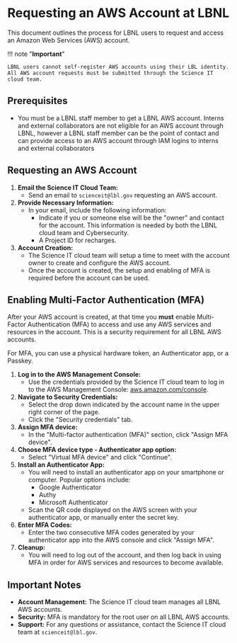 # Requesting an AWS Account at LBNL

This document outlines the process for LBNL users to request and access an Amazon Web Services (AWS) account.

!!! note "**Important**"

    LBNL users cannot self-register AWS accounts using their LBL identity. All AWS account requests must be submitted through the Science IT cloud team.

## Prerequisites
* You must be a LBNL staff member to get a LBNL AWS account.  Interns and external collaborators are not eligible for an AWS account through LBNL, however a LBNL staff member can be the point of contact and can provide access to an AWS account through IAM logins to interns and external collaborators

## Requesting an AWS Account

1.  **Email the Science IT Cloud Team:**
    * Send an email to `scienceit@lbl.gov` requesting an AWS account.
2.  **Provide Necessary Information:**
    * In your email, include the following information:
        * Indicate if you or someone else will be the "owner" and contact for the account.  This information is needed by both the LBNL cloud team and Cybersecurity.
        * A Project ID for recharges.
3.  **Account Creation:**
    * The Science IT cloud team will setup a time to meet with the account owner to create and configure the AWS account.  
    * Once the account is created, the setup and enabling of MFA is required before the account can be used.

## Enabling Multi-Factor Authentication (MFA)

After your AWS account is created, at that time you **must** enable Multi-Factor Authentication (MFA) to access and use any AWS services and resources in the account. This is a security requirement for all LBNL AWS accounts.

For MFA, you can use a physical hardware token, an Authenticator app, or a Passkey.

1.  **Log in to the AWS Management Console:**
    * Use the credentials provided by the Science IT cloud team to log in to the AWS Management Console: [aws.amazon.com/console](https://aws.amazon.com/console).
2.  **Navigate to Security Credentials:**
    * Select the drop down indicated by the account name in the upper right corner of the page.
    * Click the "Security credentials" tab.
5.  **Assign MFA device:**
    * In the "Multi-factor authentication (MFA)" section, click "Assign MFA device".
6.  **Choose MFA device type - Authenticator app option:**
    * Select "Virtual MFA device" and click "Continue".
7.  **Install an Authenticator App:**
    * You will need to install an authenticator app on your smartphone or computer. Popular options include:
        * Google Authenticator
        * Authy
        * Microsoft Authenticator
    * Scan the QR code displayed on the AWS screen with your authenticator app, or manually enter the secret key.
8.  **Enter MFA Codes:**
    * Enter the two consecutive MFA codes generated by your authenticator app into the AWS console and click "Assign MFA".
9.  **Cleanup:**
    * You will need to log out of the account, and then log back in using MFA in order for AWS services and resources to become available.

## Important Notes

* **Account Management:** The Science IT cloud team manages all LBNL AWS accounts.
* **Security:** MFA is mandatory for the root user on all LBNL AWS accounts.
* **Support:** For any questions or assistance, contact the Science IT cloud team at `scienceit@lbl.gov`.
